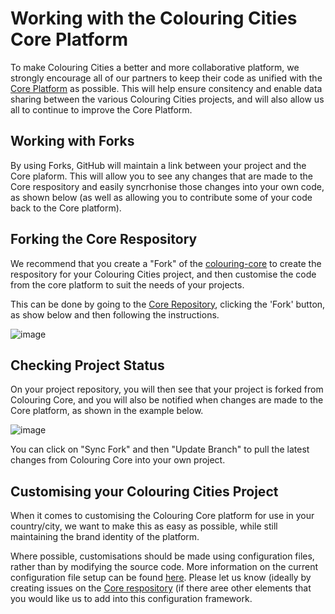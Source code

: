 # Working with the Colouring Cities Core Platform

To make Colouring Cities a better and more collaborative platform, we strongly encourage all of our partners to keep their code as unified with the [Core Platform](https://github.com/colouring-cities/colouring-core) as possible. This will help ensure consitency and enable data sharing between the various Colouring Cities projects, and will also allow us all to continue to improve the Core Platform.

## Working with Forks
By using Forks, GitHub will maintain a link between your project and the Core plaform. This will allow you to see any changes that are made to the Core respository and easily syncrhonise those changes into your own code, as shown below (as well as allowing you to contribute some of your code back to the Core platform).

## Forking the Core Respository
We recommend that you create a "Fork" of the [colouring-core](https://github.com/colouring-cities/colouring-core) to create the respository for your Colouring Cities project, and then customise the code from the core platform to suit the needs of your projects.  
  
This can be done by going to the [Core Repository](https://github.com/colouring-cities/colouring-core), clicking the 'Fork' button, as show below and then following the instructions.

![image](https://user-images.githubusercontent.com/21125422/224355892-7cc76027-6402-4fb1-b12b-7c41e3e4e55d.png)

## Checking Project Status
On your project repository, you will then see that your project is forked from Colouring Core, and you will also be notified when changes are made to the Core platform, as shown in the example below.

![image](https://user-images.githubusercontent.com/21125422/224358529-4ef5ac1d-50e2-467b-95aa-033e44cce7af.png)

You can click on "Sync Fork" and then "Update Branch" to pull the latest changes from Colouring Core into your own project.

## Customising your Colouring Cities Project
When it comes to customising the Colouring Core platform for use in your country/city, we want to make this as easy as possible, while still maintaining the brand identity of the platform.

Where possible, customisations should be made using configuration files, rather than by modifying the source code. More information on the current configuration file setup can be found [here](configuring-colouring-cities.md). Please let us know (ideally by creating issues on the [Core respository](https://github.com/colouring-cities/colouring-core) (if there aree other elements that you would like us to add into this configuration framework.
